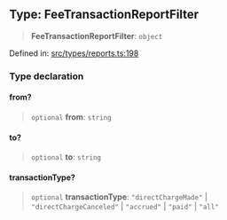 
## Type: FeeTransactionReportFilter

> **FeeTransactionReportFilter**: `object`

Defined in: [src/types/reports.ts:198](https://github.com/centrifuge/sdk/blob/1e4b2916d77ce8c4f4eb61be819c3477c050b599/src/types/reports.ts#L198)

### Type declaration

#### from?

> `optional` **from**: `string`

#### to?

> `optional` **to**: `string`

#### transactionType?

> `optional` **transactionType**: `"directChargeMade"` \| `"directChargeCanceled"` \| `"accrued"` \| `"paid"` \| `"all"`
